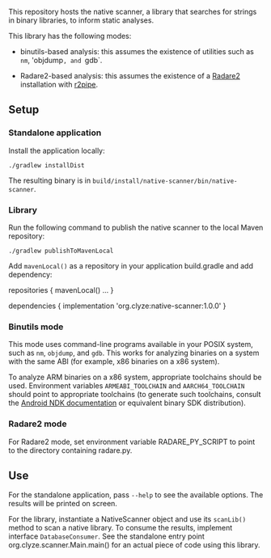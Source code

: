 This repository hosts the native scanner, a library that searches for
strings in binary libraries, to inform static analyses.

This library has the following modes:

* binutils-based analysis: this assumes the existence of utilities
  such as `nm`, 'objdump`, and `gdb`.

* Radare2-based analysis: this assumes the existence of a
  [Radare2](https://rada.re/) installation with
  [r2pipe](https://github.com/radareorg/radare2-r2pipe).

## Setup ##

### Standalone application ###

Install the application locally:

```
./gradlew installDist
```

The resulting binary is in `build/install/native-scanner/bin/native-scanner`.

### Library ###

Run the following command to publish the native scanner to the local
Maven repository:

```
./gradlew publishToMavenLocal
```

Add `mavenLocal()` as a repository in your application build.gradle
and add dependency:

repositories {
  mavenLocal()
  ...
}

dependencies {
  implementation 'org.clyze:native-scanner:1.0.0'
}

### Binutils mode ###

This mode uses command-line programs available in your POSIX system,
such as `nm`, `objdump`, and `gdb`. This works for analyzing binaries
on a system with the same ABI (for example, x86 binaries on a x86
system).

To analyze ARM binaries on a x86 system, appropriate toolchains should
be used. Environment variables `ARMEABI_TOOLCHAIN` and
`AARCH64_TOOLCHAIN` should point to appropriate toolchains (to
generate such toolchains, consult the [Android NDK
documentation](https://developer.android.com/ndk/guides/standalone_toolchain)
or equivalent binary SDK distribution).

### Radare2 mode ###

For Radare2 mode, set environment variable RADARE_PY_SCRIPT to
point to the directory containing radare.py.

## Use ##

For the standalone application, pass `--help` to see the available
options. The results will be printed on screen.

For the library, instantiate a NativeScanner object and use its
`scanLib()` method to scan a native library. To consume the results,
implement interface `DatabaseConsumer`. See the standalone entry point
org.clyze.scanner.Main.main() for an actual piece of code using this
library.
